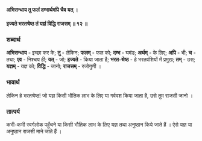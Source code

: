 #### अभिसन्धाय तु फलं दम्भार्थमपि चैव यत् ।
#### इज्यते भरतश्रेष्ठ तं यज्ञं विद्धि राजसम् ॥ १२ ॥

### शब्दार्थ

**अभिसन्धाय** - इच्छा कर के; **तु** - लेकिन; **फलम्** - फल को; **दम्भ** - घमंड; **अर्थम्** - के लिए; **अपि** - भी; **च** - तथा; **एव** - निश्चय ही; **यत्** - जो; **इज्यते** - किया जाता है; **भरत-श्रेष्ठ** - हे भरतवंशियों में प्रमुख; **तम्** - उस; **यज्ञम्** - यज्ञ को; **विद्धि** - जानो; **राजसम्** - रजोगुणी ।

### भावार्थ

लेकिन हे भरतश्रेष्ठ! जो यज्ञ किसी भौतिक लाभ के लिए या गर्ववश किया जाता है, उसे तुम राजसी जानो ।

### तात्पर्य

कभी-कभी स्वर्गलोक पहुँचने या किसी भौतिक लाभ के लिए यज्ञ तथा अनुष्ठान किये जाते हैं । ऐसे यज्ञ या अनुष्ठान राजसी माने जाते हैं ।